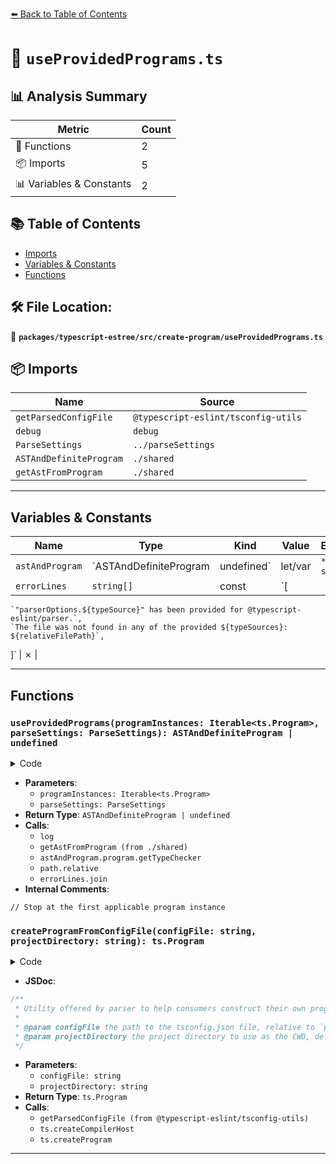 [⬅️ Back to Table of Contents](../../../../index.md)

# 📄 `useProvidedPrograms.ts`

## 📊 Analysis Summary

| Metric | Count |
|--------|-------|
| 🔧 Functions | 2 |
| 📦 Imports | 5 |
| 📊 Variables & Constants | 2 |

## 📚 Table of Contents

- [Imports](#imports)
- [Variables & Constants](#variables-constants)
- [Functions](#functions)

## 🛠️ File Location:
📂 **`packages/typescript-estree/src/create-program/useProvidedPrograms.ts`**

## 📦 Imports

| Name | Source |
|------|--------|
| `getParsedConfigFile` | `@typescript-eslint/tsconfig-utils` |
| `debug` | `debug` |
| `ParseSettings` | `../parseSettings` |
| `ASTAndDefiniteProgram` | `./shared` |
| `getAstFromProgram` | `./shared` |


---

## Variables & Constants

| Name | Type | Kind | Value | Exported |
|------|------|------|-------|----------|
| `astAndProgram` | `ASTAndDefiniteProgram | undefined` | let/var | `*not shown*` | ✗ |
| `errorLines` | `string[]` | const | `[
    `"parserOptions.${typeSource}" has been provided for @typescript-eslint/parser.`,
    `The file was not found in any of the provided ${typeSources}: ${relativeFilePath}`,
  ]` | ✗ |


---

## Functions

### `useProvidedPrograms(programInstances: Iterable<ts.Program>, parseSettings: ParseSettings): ASTAndDefiniteProgram | undefined`

<details><summary>Code</summary>

```ts
export function useProvidedPrograms(
  programInstances: Iterable<ts.Program>,
  parseSettings: ParseSettings,
): ASTAndDefiniteProgram | undefined {
  log(
    'Retrieving ast for %s from provided program instance(s)',
    parseSettings.filePath,
  );

  let astAndProgram: ASTAndDefiniteProgram | undefined;
  for (const programInstance of programInstances) {
    astAndProgram = getAstFromProgram(programInstance, parseSettings.filePath);
    // Stop at the first applicable program instance
    if (astAndProgram) {
      break;
    }
  }

  if (astAndProgram) {
    astAndProgram.program.getTypeChecker(); // ensure parent pointers are set in source files
    return astAndProgram;
  }

  const relativeFilePath = path.relative(
    parseSettings.tsconfigRootDir,
    parseSettings.filePath,
  );

  const [typeSource, typeSources] =
    parseSettings.projects.size > 0
      ? ['project', 'project(s)']
      : ['programs', 'program instance(s)'];

  const errorLines = [
    `"parserOptions.${typeSource}" has been provided for @typescript-eslint/parser.`,
    `The file was not found in any of the provided ${typeSources}: ${relativeFilePath}`,
  ];

  throw new Error(errorLines.join('\n'));
}
```
</details>

- **Parameters**:
  - `programInstances: Iterable<ts.Program>`
  - `parseSettings: ParseSettings`
- **Return Type**: `ASTAndDefiniteProgram | undefined`
- **Calls**:
  - `log`
  - `getAstFromProgram (from ./shared)`
  - `astAndProgram.program.getTypeChecker`
  - `path.relative`
  - `errorLines.join`
- **Internal Comments**:
```
// Stop at the first applicable program instance
```

### `createProgramFromConfigFile(configFile: string, projectDirectory: string): ts.Program`

<details><summary>Code</summary>

```ts
export function createProgramFromConfigFile(
  configFile: string,
  projectDirectory?: string,
): ts.Program {
  const parsed = getParsedConfigFile(ts, configFile, projectDirectory);
  const host = ts.createCompilerHost(parsed.options, true);
  return ts.createProgram(parsed.fileNames, parsed.options, host);
}
```
</details>

- **JSDoc**:
```ts
/**
 * Utility offered by parser to help consumers construct their own program instance.
 *
 * @param configFile the path to the tsconfig.json file, relative to `projectDirectory`
 * @param projectDirectory the project directory to use as the CWD, defaults to `process.cwd()`
 */
```

- **Parameters**:
  - `configFile: string`
  - `projectDirectory: string`
- **Return Type**: `ts.Program`
- **Calls**:
  - `getParsedConfigFile (from @typescript-eslint/tsconfig-utils)`
  - `ts.createCompilerHost`
  - `ts.createProgram`

---